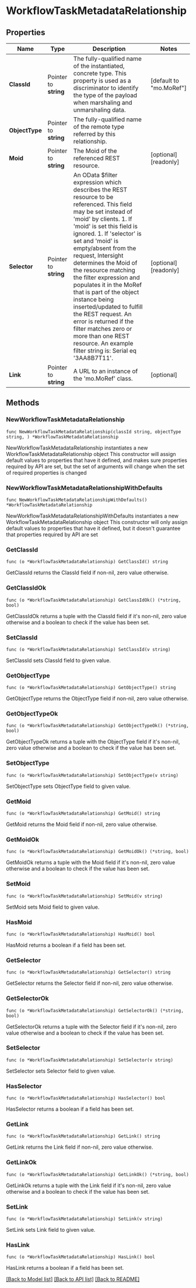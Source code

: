 # WorkflowTaskMetadataRelationship

## Properties

Name | Type | Description | Notes
------------ | ------------- | ------------- | -------------
**ClassId** | Pointer to **string** | The fully-qualified name of the instantiated, concrete type. This property is used as a discriminator to identify the type of the payload when marshaling and unmarshaling data. | [default to "mo.MoRef"]
**ObjectType** | Pointer to **string** | The fully-qualified name of the remote type referred by this relationship. | 
**Moid** | Pointer to **string** | The Moid of the referenced REST resource. | [optional] [readonly] 
**Selector** | Pointer to **string** | An OData $filter expression which describes the REST resource to be referenced. This field may be set instead of &#39;moid&#39; by clients. 1. If &#39;moid&#39; is set this field is ignored. 1. If &#39;selector&#39; is set and &#39;moid&#39; is empty/absent from the request, Intersight determines the Moid of the resource matching the filter expression and populates it in the MoRef that is part of the object instance being inserted/updated to fulfill the REST request. An error is returned if the filter matches zero or more than one REST resource. An example filter string is: Serial eq &#39;3AA8B7T11&#39;. | [optional] [readonly] 
**Link** | Pointer to **string** | A URL to an instance of the &#39;mo.MoRef&#39; class. | [optional] 

## Methods

### NewWorkflowTaskMetadataRelationship

`func NewWorkflowTaskMetadataRelationship(classId string, objectType string, ) *WorkflowTaskMetadataRelationship`

NewWorkflowTaskMetadataRelationship instantiates a new WorkflowTaskMetadataRelationship object
This constructor will assign default values to properties that have it defined,
and makes sure properties required by API are set, but the set of arguments
will change when the set of required properties is changed

### NewWorkflowTaskMetadataRelationshipWithDefaults

`func NewWorkflowTaskMetadataRelationshipWithDefaults() *WorkflowTaskMetadataRelationship`

NewWorkflowTaskMetadataRelationshipWithDefaults instantiates a new WorkflowTaskMetadataRelationship object
This constructor will only assign default values to properties that have it defined,
but it doesn't guarantee that properties required by API are set

### GetClassId

`func (o *WorkflowTaskMetadataRelationship) GetClassId() string`

GetClassId returns the ClassId field if non-nil, zero value otherwise.

### GetClassIdOk

`func (o *WorkflowTaskMetadataRelationship) GetClassIdOk() (*string, bool)`

GetClassIdOk returns a tuple with the ClassId field if it's non-nil, zero value otherwise
and a boolean to check if the value has been set.

### SetClassId

`func (o *WorkflowTaskMetadataRelationship) SetClassId(v string)`

SetClassId sets ClassId field to given value.


### GetObjectType

`func (o *WorkflowTaskMetadataRelationship) GetObjectType() string`

GetObjectType returns the ObjectType field if non-nil, zero value otherwise.

### GetObjectTypeOk

`func (o *WorkflowTaskMetadataRelationship) GetObjectTypeOk() (*string, bool)`

GetObjectTypeOk returns a tuple with the ObjectType field if it's non-nil, zero value otherwise
and a boolean to check if the value has been set.

### SetObjectType

`func (o *WorkflowTaskMetadataRelationship) SetObjectType(v string)`

SetObjectType sets ObjectType field to given value.


### GetMoid

`func (o *WorkflowTaskMetadataRelationship) GetMoid() string`

GetMoid returns the Moid field if non-nil, zero value otherwise.

### GetMoidOk

`func (o *WorkflowTaskMetadataRelationship) GetMoidOk() (*string, bool)`

GetMoidOk returns a tuple with the Moid field if it's non-nil, zero value otherwise
and a boolean to check if the value has been set.

### SetMoid

`func (o *WorkflowTaskMetadataRelationship) SetMoid(v string)`

SetMoid sets Moid field to given value.

### HasMoid

`func (o *WorkflowTaskMetadataRelationship) HasMoid() bool`

HasMoid returns a boolean if a field has been set.

### GetSelector

`func (o *WorkflowTaskMetadataRelationship) GetSelector() string`

GetSelector returns the Selector field if non-nil, zero value otherwise.

### GetSelectorOk

`func (o *WorkflowTaskMetadataRelationship) GetSelectorOk() (*string, bool)`

GetSelectorOk returns a tuple with the Selector field if it's non-nil, zero value otherwise
and a boolean to check if the value has been set.

### SetSelector

`func (o *WorkflowTaskMetadataRelationship) SetSelector(v string)`

SetSelector sets Selector field to given value.

### HasSelector

`func (o *WorkflowTaskMetadataRelationship) HasSelector() bool`

HasSelector returns a boolean if a field has been set.

### GetLink

`func (o *WorkflowTaskMetadataRelationship) GetLink() string`

GetLink returns the Link field if non-nil, zero value otherwise.

### GetLinkOk

`func (o *WorkflowTaskMetadataRelationship) GetLinkOk() (*string, bool)`

GetLinkOk returns a tuple with the Link field if it's non-nil, zero value otherwise
and a boolean to check if the value has been set.

### SetLink

`func (o *WorkflowTaskMetadataRelationship) SetLink(v string)`

SetLink sets Link field to given value.

### HasLink

`func (o *WorkflowTaskMetadataRelationship) HasLink() bool`

HasLink returns a boolean if a field has been set.


[[Back to Model list]](../README.md#documentation-for-models) [[Back to API list]](../README.md#documentation-for-api-endpoints) [[Back to README]](../README.md)


